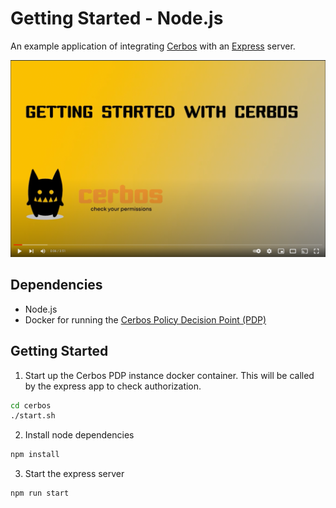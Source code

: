# Getting Started - Node.js

An example application of integrating [Cerbos](https://cerbos.dev) with an [Express](https://expressjs.com/) server.

<a href="https://www.youtube.com/watch?v=caqUh6i3vVQ" target="_blank"><img src="docs/video.png" /></a>

## Dependencies

- Node.js
- Docker for running the [Cerbos Policy Decision Point (PDP)](https://docs.cerbos.dev/cerbos/latest/installation/container.html)

## Getting Started

1. Start up the Cerbos PDP instance docker container. This will be called by the express app to check authorization.

```bash
cd cerbos
./start.sh
```

2. Install node dependencies

```bash
npm install
```

3. Start the express server

```bash
npm run start
```
